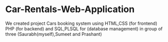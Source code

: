 # Car-Rentals-Web-Application
We created project Cars booking system using HTML,CSS (for frontend) PHP (for backend) and SQL,PLSQL for (database management) in group of three (Saurabh(myself),Sumeet and Prashant)
